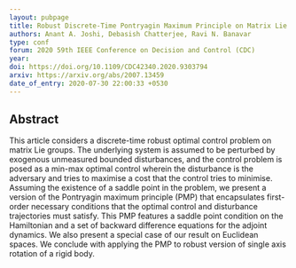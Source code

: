 ```yaml
---
layout: pubpage
title: Robust Discrete-Time Pontryagin Maximum Principle on Matrix Lie Groups
authors: Anant A. Joshi, Debasish Chatterjee, Ravi N. Banavar
type: conf
forum: 2020 59th IEEE Conference on Decision and Control (CDC)
year: 
doi: https://doi.org/10.1109/CDC42340.2020.9303794
arxiv: https://arxiv.org/abs/2007.13459
date_of_entry: 2020-07-30 22:00:33 +0530
---
```


## Abstract 

This article considers a discrete-time robust optimal control problem on matrix Lie groups. The underlying system is assumed to be perturbed by exogenous unmeasured bounded disturbances, and the control problem is posed as a min-max optimal control wherein the disturbance is the adversary and tries to maximise a cost that the control tries to minimise. Assuming the existence of a saddle point in the problem, we present a version of the Pontryagin maximum principle (PMP) that encapsulates first-order necessary conditions that the optimal control and disturbance trajectories must satisfy. This PMP features a saddle point condition on the Hamiltonian and a set of backward difference equations for the adjoint dynamics. We also present a special case of our result on Euclidean spaces. We conclude with applying the PMP to robust version of single axis rotation of a rigid body. 


